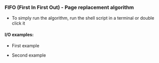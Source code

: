 ### FIFO (First In First Out) - Page replacement algorithm

* To simply run the algorithm, run the shell script in a terminal or double click it

#### I/O examples:

* First example 


* Second example
